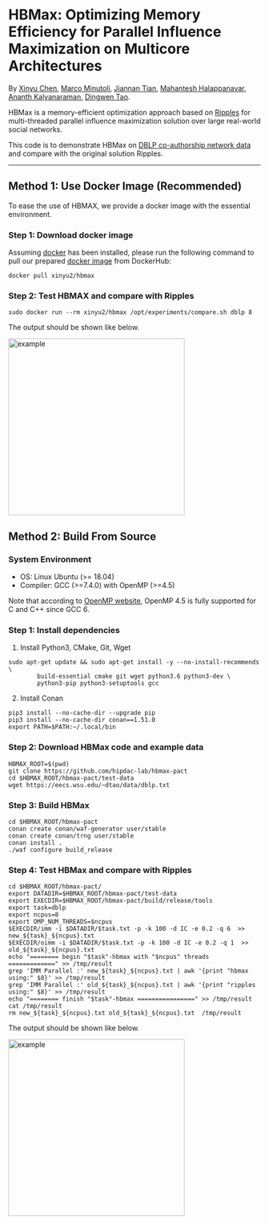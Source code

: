# HBMax: Optimizing Memory Efficiency for Parallel Influence Maximization on Multicore Architectures

By [Xinyu Chen](xinyu.chen1@wsu.edu), [Marco Minutoli](marco.minutoli@pnnl.gov), [Jiannan Tian](jiannan.tian@wsu.edu), [Mahantesh Halappanavar](mahantesh.halappanavar@pnnl.gov), [Ananth Kalyanaraman](ananth@wsu.edu), [Dingwen Tao](dingwen.tao@wsu.edu).

HBMax is a memory-efficient optimization approach based on [Ripples](https://github.com/pnnl/ripples) for multi-threaded parallel influence maximization solution over large real-world social networks.

This code is to demonstrate HBMax on [DBLP co-authorship network data](https://snap.stanford.edu/data/com-DBLP.html) and compare with the original solution Ripples. 

*******

## Method 1: Use Docker Image (Recommended)

To ease the use of HBMAX, we provide a docker image with the essential environment.

### Step 1: Download docker image

Assuming [docker](https://docs.docker.com/get-docker/) has been installed, please run the following command to pull our prepared [docker image](https://hub.docker.com/r/xinyu2/hbmax) from DockerHub:
```
docker pull xinyu2/hbmax
```

### Step 2: Test HBMAX and compare with Ripples

```
sudo docker run --rm xinyu2/hbmax /opt/experiments/compare.sh dblp 8
```
The output should be shown like below. 

<img width="352" alt="example" src="https://user-images.githubusercontent.com/12724144/182713196-50e8de62-70e4-4ebb-ad14-40bfb15ab452.png">

## Method 2: Build From Source
### System Environment
- OS: Linux Ubuntu (>= 18.04)
- Compiler: GCC (>=7.4.0) with OpenMP (>=4.5)

Note that according to [OpenMP website](https://www.openmp.org/resources/openmp-compilers-tools/), OpenMP 4.5 is fully supported for C and C++ since GCC 6. 

### Step 1: Install dependencies
1. Install Python3, CMake, Git, Wget
```
sudo apt-get update && sudo apt-get install -y --no-install-recommends \
        build-essential cmake git wget python3.6 python3-dev \
        python3-pip python3-setuptools gcc
```

2. Install Conan
```
pip3 install --no-cache-dir --upgrade pip
pip3 install --no-cache-dir conan==1.51.0
export PATH=$PATH:~/.local/bin
```

### Step 2: Download HBMax code and example data
```
HBMAX_ROOT=$(pwd)
git clone https://github.com/hipdac-lab/hbmax-pact
cd $HBMAX_ROOT/hbmax-pact/test-data
wget https://eecs.wsu.edu/~dtao/data/dblp.txt
```

### Step 3: Build HBMax
```
cd $HBMAX_ROOT/hbmax-pact   
conan create conan/waf-generator user/stable
conan create conan/trng user/stable
conan install .
./waf configure build_release
```

### Step 4: Test HBMax and compare with Ripples
```
cd $HBMAX_ROOT/hbmax-pact/
export DATADIR=$HBMAX_ROOT/hbmax-pact/test-data
export EXECDIR=$HBMAX_ROOT/hbmax-pact/build/release/tools
export task=dblp
export ncpus=8
export OMP_NUM_THREADS=$ncpus
$EXECDIR/imm -i $DATADIR/$task.txt -p -k 100 -d IC -e 0.2 -q 6  >> new_${task}_${ncpus}.txt
$EXECDIR/oimm -i $DATADIR/$task.txt -p -k 100 -d IC -e 0.2 -q 1  >> old_${task}_${ncpus}.txt
echo "======== begin "$task"-hbmax with "$ncpus" threads =============" >> /tmp/result
grep 'IMM Parallel :' new_${task}_${ncpus}.txt | awk '{print "hbmax   using:" $8}' >> /tmp/result
grep 'IMM Parallel :' old_${task}_${ncpus}.txt | awk '{print "ripples using:" $8}' >> /tmp/result
echo "======== finish "$task"-hbmax ================" >> /tmp/result
cat /tmp/result
rm new_${task}_${ncpus}.txt old_${task}_${ncpus}.txt  /tmp/result
```

The output should be shown like below.

<img width="352" alt="example" src="https://user-images.githubusercontent.com/12724144/182713196-50e8de62-70e4-4ebb-ad14-40bfb15ab452.png">
